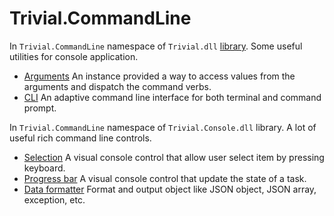 # Trivial.CommandLine

In `Trivial.CommandLine` namespace of `Trivial.dll` [library](../).
Some useful utilities for console application.

- [Arguments](./arguments) An instance provided a way to access values from the arguments and dispatch the command verbs.
- [CLI](./console) An adaptive command line interface for both terminal and command prompt.

In `Trivial.CommandLine` namespace of `Trivial.Console.dll` library.
A lot of useful rich command line controls.

- [Selection](./selection) A visual console control that allow user select item by pressing keyboard.
- [Progress bar](./progress) A visual console control that update the state of a task.
- [Data formatter](./data) Format and output object like JSON object, JSON array, exception, etc.
